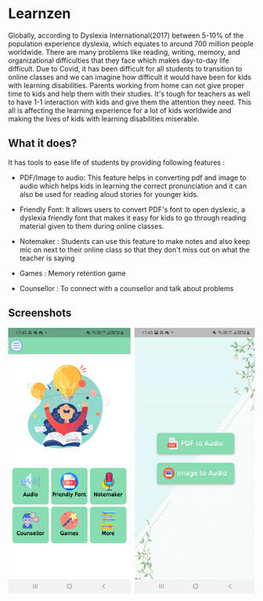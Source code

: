 # Learnzen

Globally, according to Dyslexia International(2017) between 5-10% of the population experience dyslexia, which equates to around 700 million people worldwide. There are many problems like reading, writing, memory, and organizational difficulties that they face which makes day-to-day life difficult. Due to Covid, it has been difficult for all students to transition to online classes and we can imagine how difficult it would have been for kids with learning disabilities. Parents working from home can not give proper time to kids and help them with their studies. It's tough for teachers as well to have 1-1 interaction with kids and give them the attention they need. This all is affecting the learning experience for a lot of kids worldwide and making the lives of kids with learning disabilities miserable.

## What it does?

It has tools to ease life of students by providing following features :

- PDF/Image to audio: This feature helps in converting pdf and image to audio which helps kids in learning the correct pronunciation and it can also be used for reading aloud stories for younger kids.

- Friendly Font: It allows users to convert PDF's font to open dyslexic, a dyslexia friendly font that makes it easy for kids to go through reading material given to them during online classes.

- Notemaker : Students can use this feature to make notes and also keep mic on next to their online class so that they don't miss out on what the teacher is saying

- Games : Memory retention game

- Counsellor : To connect with a counsellor and talk about problems

## Screenshots

<pre>
<img src="1 2.jpg" width="250"> <img src="2.jpg" width="250"> <img src="4.jpg" width="250"> <img src="5.jpg" width="250"> <img src="6.jpeg" width="250">
</pre>
